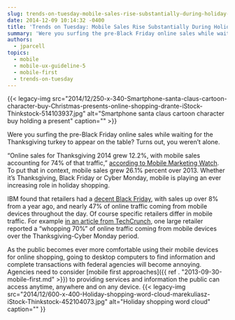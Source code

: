 ```yaml
---
slug: trends-on-tuesday-mobile-sales-rise-substantially-during-holiday-shopping-season
date: 2014-12-09 10:14:32 -0400
title: 'Trends on Tuesday: Mobile Sales Rise Substantially During Holiday Shopping Season'
summary: 'Were you surfing the pre-Black Friday online sales while waiting for the Thanksgiving turkey to appear on the table? Turns out, you weren’t alone. &ldquo;Online sales for Thanksgiving 2014 grew 12.2%, with mobile sales accounting for 74% of that traffic,&rdquo; according to Mobile Marketing Watch. To put that in context, mobile sales grew 26.1% percent'
authors:
  - jparcell
topics:
  - mobile
  - mobile-ux-guideline-5
  - mobile-first
  - trends-on-tuesday
---
```


{{< legacy-img src="2014/12/250-x-340-Smartphone-santa-claus-cartoon-character-buy-Christmas-presents-online-shopping-drante-iStock-Thinkstock-514103937.jpg" alt="Smartphone santa claus cartoon character buy holding a present" caption="" >}} 

Were you surfing the pre-Black Friday online sales while waiting for the Thanksgiving turkey to appear on the table? Turns out, you weren’t alone.

“Online sales for Thanksgiving 2014 grew 12.2%, with mobile sales accounting for 74% of that traffic,” [according to Mobile Marketing Watch](http://www.mobilemarketingwatch.com/thanksgiving-day-online-sales-saw-big-jump-year-over-year-46528/). To put that in context, mobile sales grew 26.1% percent over 2013. Whether it’s Thanksgiving, Black Friday or Cyber Monday, mobile is playing an ever increasing role in holiday shopping.

IBM found that retailers had a [decent Black Friday](http://techcrunch.com/2014/11/28/black-friday-online-sales-up-8-5-over-last-year-20-of-sales-came-from-ios/), with sales up over 8% from a year ago, and nearly 47% of online traffic coming from mobile devices throughout the day. Of course specific retailers differ in mobile traffic. For example [in an article from TechCrunch](http://techcrunch.com/2014/12/02/walmart-com-reports-biggest-cyber-monday-in-history-mobile-traffic-at-70-over-the-holidays/), one large retailer reported a “whopping 70%” of online traffic coming from mobile devices over the Thanksgiving-Cyber Monday period.

As the public becomes ever more comfortable using their mobile devices for online shopping, going to desktop computers to find information and complete transactions with federal agencies will become annoying. Agencies need to consider [mobile first approaches]({{ ref . "2013-09-30-mobile-first.md" >}}) to providing services and information the public can access anytime, anywhere and on any device. {{< legacy-img src="2014/12/600-x-400-Holiday-shopping-word-cloud-marekuliasz-iStock-Thinkstock-452104073.jpg" alt="Holiday shopping word cloud" caption="" }}